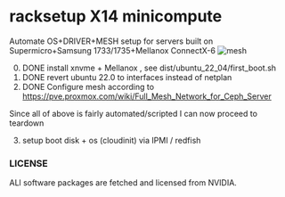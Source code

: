 # racksetup X14 minicompute
Automate OS+DRIVER+MESH setup for servers built on Supermicro+Samsung 1733/1735+Mellanox ConnectX-6
![mesh](https://user-images.githubusercontent.com/33436048/185506672-ce6c84ed-4419-404d-95bf-624016278cbb.svg)


0) DONE install xnvme + Mellanox , see dist/ubuntu_22_04/first_boot.sh
1) DONE revert ubuntu 22.0 to interfaces instead of netplan
2) DONE Configure mesh according to https://pve.proxmox.com/wiki/Full_Mesh_Network_for_Ceph_Server

Since all of above is fairly automated/scripted I can now proceed to teardown

3) setup boot disk + os (cloudinit) via IPMI / redfish

### LICENSE
ALl software packages are fetched and licensed from NVIDIA. 
